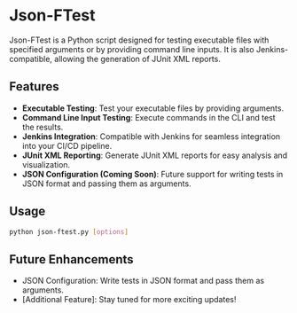 # Json-FTest

Json-FTest is a Python script designed for testing executable files with specified arguments or by providing command line inputs. It is also Jenkins-compatible, allowing the generation of JUnit XML reports.

## Features

- **Executable Testing**: Test your executable files by providing arguments.
- **Command Line Input Testing**: Execute commands in the CLI and test the results.
- **Jenkins Integration**: Compatible with Jenkins for seamless integration into your CI/CD pipeline.
- **JUnit XML Reporting**: Generate JUnit XML reports for easy analysis and visualization.
- **JSON Configuration (Coming Soon)**: Future support for writing tests in JSON format and passing them as arguments.

## Usage

```bash
python json-ftest.py [options]
```

## Future Enhancements

- JSON Configuration: Write tests in JSON format and pass them as arguments.
- [Additional Feature]: Stay tuned for more exciting updates!
